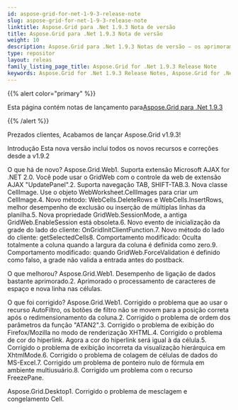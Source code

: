 ```yaml
---
id: aspose-grid-for-net-1-9-3-release-note
slug: aspose-grid-for-net-1-9-3-release-note
linktitle: Aspose.Grid para .Net 1.9.3 Nota de versão
title: Aspose.Grid para .Net 1.9.3 Nota de versão
weight: 10
description: Aspose.Grid para .Net 1.9.3 Notas de versão – os aprimoramentos mais recentes, novos recursos e correções
type: repositor
layout: releas
family_listing_page_title: Aspose.Grid for .Net 1.9.3 Release Note
keywords: Aspose.Grid for .Net 1.9.3 Release Notes, Aspose.Grid for .Net 1.9.3 updates and fixe
---
```

{{% alert color="primary" %}} 

 Esta página contém notas de lançamento para[Aspose.Grid para .Net 1.9.3](https://releases.aspose.com/cells/net/new-releases/aspose.grid-for-.net-1.9.3/)

{{% /alert %}} 

 Prezados clientes, Acabamos de lançar Aspose.Grid v1.9.3!

 Introdução
 Esta nova versão inclui todos os novos recursos e correções desde a v1.9.2

 O que há de novo?
Aspose.Grid.Web1. Suporta extensão Microsoft AJAX for .NET 2.0. Você pode usar o GridWeb com o controle da web de extensão AJAX "UpdatePanel".2. Suporta navegação TAB, SHIFT-TAB.3. Nova classe CellImage. Use o objeto WebWorksheet.CellImages para criar um CellImage.4. Novo método: WebCells.DeleteRows e WebCells.InsertRows, melhor desempenho de exclusão ou inserção de múltiplas linhas da planilha.5. Nova propriedade GridWeb.SessionMode, a antiga GridWeb.EnableSession está obsoleta.6. Novo evento de inicialização da grade do lado do cliente: OnGridInitClientFunction.7. Novo método do lado do cliente: getSelectedCells8. Comportamento modificado: Oculta totalmente a coluna quando a largura da coluna é definida como zero.9. Comportamento modificado: quando GridWeb.ForceValidation é definido como falso, a grade não valida a entrada antes do postback.

 O que melhorou?
 Aspose.Grid.Web1. Desempenho de ligação de dados bastante aprimorado.2. Aprimorado o processamento de caracteres de espaço e nova linha nas células.

 O que foi corrigido?
Aspose.Grid.Web1. Corrigido o problema que ao usar o recurso AutoFiltro, os botões de filtro não se movem para a posição correta após o redimensionamento da coluna.2. Corrigido o problema de ordem dos parâmetros da função "ATAN2".3. Corrigido o problema de exibição do Firefox/Mozilla no modo de renderização XHTML.4. Corrigido o problema de cor do hiperlink. Agora a cor do hiperlink será igual à da célula.5. Corrigido o problema de exibição incorreta da visualização hierárquica em XhtmlMode.6. Corrigido o problema de colagem de células de dados do MS-Excel.7. Corrigido um problema de ponteiro nulo de fórmula em ambiente multiusuário.8. Corrigido um problema com o recurso FreezePane.

Aspose.Grid.Desktop1. Corrigido o problema de mesclagem e congelamento Cell.
